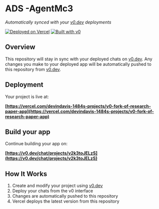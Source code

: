 # ADS -AgentMc3

*Automatically synced with your [v0.dev](https://v0.dev) deployments*

[![Deployed on Vercel](https://img.shields.io/badge/Deployed%20on-Vercel-black?style=for-the-badge&logo=vercel)](https://vercel.com/devindavis-1484s-projects/v0-fork-of-research-paper-app)
[![Built with v0](https://img.shields.io/badge/Built%20with-v0.dev-black?style=for-the-badge)](https://v0.dev/chat/projects/v2k3toJELzS)

## Overview

This repository will stay in sync with your deployed chats on [v0.dev](https://v0.dev).
Any changes you make to your deployed app will be automatically pushed to this repository from [v0.dev](https://v0.dev).

## Deployment

Your project is live at:

**[https://vercel.com/devindavis-1484s-projects/v0-fork-of-research-paper-app](https://vercel.com/devindavis-1484s-projects/v0-fork-of-research-paper-app)**

## Build your app

Continue building your app on:

**[https://v0.dev/chat/projects/v2k3toJELzS](https://v0.dev/chat/projects/v2k3toJELzS)**

## How It Works

1. Create and modify your project using [v0.dev](https://v0.dev)
2. Deploy your chats from the v0 interface
3. Changes are automatically pushed to this repository
4. Vercel deploys the latest version from this repository